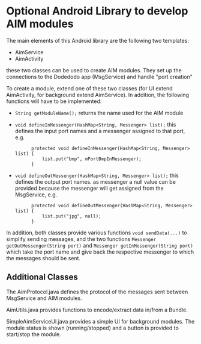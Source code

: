 # Optional Android Library to develop AIM modules

The main elements of this Android library are the following two templates:

- AimService
- AimActivity

these two classes can be used to create AIM modules. They set up the connections to the Dodedodo app (MsgService) and handle "port creation"

To create a module, extend one of these two classes (for UI extend AimActivity, for background extend AimService). In addition, the following functions will have to be implemented:

- `String getModuleName();` returns the name used for the AIM module
- `void defineInMessenger(HashMap<String, Messenger> list);` this defines the input port names and a messenger assigned to that port, e.g.

			protected void defineInMessenger(HashMap<String, Messenger> list) {
				list.put("bmp", mPortBmpInMessenger);
			}

- `void defineOutMessenger(HashMap<String, Messenger> list);`
	this defines the output port names. as messenger a null value can be provided because the messenger will get assigned from the MsgService, e.g.

			protected void defineOutMessenger(HashMap<String, Messenger> list) {
				list.put("jpg", null);
			}

In addition, both classes provide various functions `void sendData(...)` to simplify sending messages, and the two functions `Messenger getOutMessenger(String port)` and `Messenger getInMessenger(String port)` which take the port name and give back the respective messenger to which the messages should be sent.

## Additional Classes

The AimProtocol.java defines the protocol of the messages sent between MsgService and AIM modules.

AimUtils.java provides functions to encode/extract data in/from a Bundle. 

SimpleAimServiceUI.java provides a simple UI for background modules. The module status is shown (running/stopped) and a button is provided to start/stop the module.
